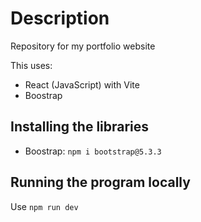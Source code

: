 # Description
Repository for my portfolio website

This uses:
- React (JavaScript) with Vite 
- Boostrap

## Installing the libraries
- Boostrap: `npm i bootstrap@5.3.3`

## Running the program locally
Use `npm run dev`